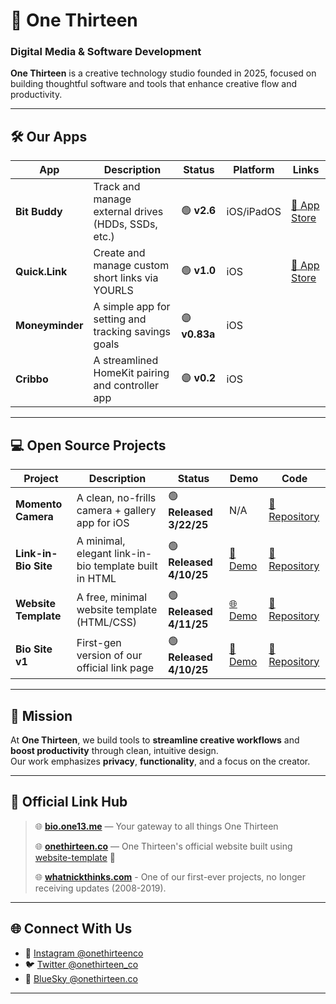 # 🧭 One Thirteen  
### Digital Media & Software Development

**One Thirteen** is a creative technology studio founded in 2025, focused on building thoughtful software and tools that enhance creative flow and productivity.

---

## 🛠️ Our Apps

| App | Description | Status | Platform | Links |
|-----|-------------|--------|----------|-------|
| **Bit Buddy** | Track and manage external drives (HDDs, SSDs, etc.) | 🟢 **v2.6** | iOS/iPadOS | [🔗 App Store](https://one13.link/bitbuddy)
| **Quick.Link** | Create and manage custom short links via YOURLS | 🟢 **v1.0** | iOS | [🔗 App Store](https://one13.link/quick-link-dl)
| **Moneyminder** | A simple app for setting and tracking savings goals | 🟣 **v0.83a** | iOS |
| **Cribbo** | A streamlined HomeKit pairing and controller app | 🟣 **v0.2** | iOS |

---

## 💻 Open Source Projects

| Project | Description | Status | Demo |Code    |
|---------|-------------|--------|-------|-------|
| **Momento Camera** | A clean, no-frills camera + gallery app for iOS | 🟢 **Released 3/22/25** | N/A | [📂 Repository](https://one13.link/momentogh)
| **Link-in-Bio Site** | A minimal, elegant link-in-bio template built in HTML | 🟢 **Released 4/10/25** | [🔗 Demo](https://bio.one13.me) | [📂 Repository](https://github.com/onethirteenco/link-in-bio)
| **Website Template** | A free, minimal website template (HTML/CSS) | 🟢 **Released 4/11/25** | [🌐 Demo](https://one13.link/web-template) | [📂 Repository](https://github.com/onethirteenco/website-template)
| **Bio Site v1** | First-gen version of our official link page | 🟢 **Released 4/10/25** | [🌿 Demo](https://one13.link/bio-site-v1) | [📂 Repository](https://github.com/onethirteenco/bio-site)

---

## 🎯 Mission

At **One Thirteen**, we build tools to **streamline creative workflows** and **boost productivity** through clean, intuitive design.  
Our work emphasizes **privacy**, **functionality**, and a focus on the creator.

---

## 🔗 Official Link Hub

> 🌐 **[bio.one13.me](https://bio.one13.me)** — Your gateway to all things One Thirteen
> 
> 🌐 **[onethirteen.co](https://onethirteen.co)** — One Thirteen's official website built using [website-template](https://one13.link/web-template) 👀
>
> 🌐 **[whatnickthinks.com](https://whatnickthinks.com)** - One of our first-ever projects, no longer receiving updates (2008-2019).

---

## 🌐 Connect With Us

- 📸 [Instagram @onethirteenco](https://instagram.com/onethirteenco)  
- 🐦 [Twitter @onethirteen_co](https://twitter.com/onethirteen_co)  
- 🌌 [BlueSky @onethirteen.co](https://bsky.app/profile/onethirteen.co)

---
